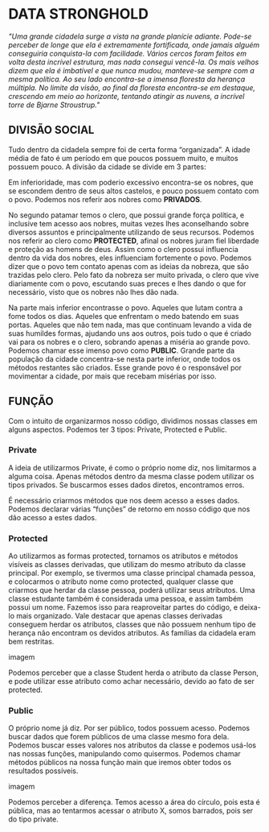 # DATA STRONGHOLD

*"Uma grande cidadela surge a vista na grande planície adiante. Pode-se perceber de longe que ela é extremamente fortificada,
onde jamais alguém conseguiria conquista-la com facilidade. Vários cercos foram feitos em volta desta incrível estrutura, 
mas nada consegui vencê-la. Os mais velhos dizem que ela é imbatível e que nunca mudou, manteve-se sempre com a mesma política.
Ao seu lado encontra-se a imensa floresta da herança múltipla. No limite da visão, ao final da floresta encontra-se em destaque,
crescendo em meio ao horizonte, tentando atingir as nuvens, a incrível torre de Bjarne Stroustrup."*

## DIVISÃO SOCIAL

Tudo dentro da cidadela sempre foi de certa forma “organizada”. A idade média de fato é um período em que poucos possuem muito, 
e muitos possuem pouco. A divisão da cidade se divide em 3 partes: 

Em inferioridade, mas com poderio excessivo encontra-se os nobres, que se escondem dentro de seus altos castelos, 
e pouco possuem contato com o povo. Podemos nos referir aos nobres como **PRIVADOS**.

No segundo patamar temos o clero, que possui grande força política, e inclusive tem acesso aos nobres, muitas vezes lhes 
aconselhando sobre diversos assuntos e principalmente utilizando de seus recursos. Podemos nos referir ao clero como **PROTECTED**,
afinal os nobres juram fiel liberdade e proteção as homens de deus. Assim como o clero possui influencia dentro da vida dos nobres,
eles influenciam fortemente o povo. Podemos dizer que o povo tem contato apenas com as ideias da nobreza, que são trazidas pelo clero.
Pelo fato da nobreza ser muito privada, o clero que vive diariamente com o povo, escutando suas preces e lhes dando o que for 
necessário, visto que os nobres não lhes dão nada.

Na parte mais inferior encontrasse o povo. Aqueles que lutam contra a fome todos os dias. Aqueles que enfrentam o medo batendo em 
suas portas. Aqueles que não tem nada, mas que continuam levando a vida de suas humildes formas, ajudando uns aos outros, pois tudo
o que é criado vai para os nobres e o clero, sobrando apenas a miséria ao grande povo. Podemos chamar esse imenso povo como **PUBLIC**. 
Grande parte da população da cidade concentra-se nesta parte inferior, onde todos os métodos restantes são criados. 
Esse grande povo é o responsável por movimentar a cidade, por mais que recebam misérias por isso.

## FUNÇÃO

Com o intuito de organizarmos nosso código, dividimos nossas classes em alguns aspectos. Podemos ter 3 tipos: Private, Protected e Public.

### Private

A ideia de utilizarmos Private, é como o próprio nome diz, nos limitarmos a alguma coisa. 
Apenas métodos dentro da mesma classe podem utilizar os tipos privados. Se buscarmos esses dados diretos, encontramos erros. 

É necessário criarmos métodos que nos deem acesso a esses dados. Podemos declarar várias “funções” de retorno em nosso código que nos
dão acesso a estes dados.

### Protected

Ao utilizarmos as formas protected, tornamos os atributos e métodos visíveis as classes derivadas, que utilizam do mesmo atributo da classe principal. Por exemplo, se tivermos uma classe principal chamada pessoa, e colocarmos o atributo nome como protected, qualquer classe que criarmos que herdar da classe pessoa, poderá utilizar seus atributos. Uma classe estudante também é considerada uma pessoa, e assim também possui um nome. Fazemos isso para reaproveitar partes do código, e deixa-lo mais organizado. Vale destacar que apenas classes derivadas conseguem herdar os atributos, classes que não possuem nenhum tipo de herança não encontram os devidos atributos. As famílias da cidadela eram bem restritas.

imagem

Podemos perceber que a classe Student herda o atributo da classe Person, e pode utilizar esse atributo como achar necessário, devido ao fato de ser protected.

### Public

O próprio nome já diz. Por ser público, todos possuem acesso. Podemos buscar dados que forem públicos de uma classe mesmo fora dela. Podemos buscar esses valores nos atributos da classe e podemos usá-los nas nossas funções, manipulando como quisermos. Podemos chamar métodos públicos na nossa função main que iremos obter todos os resultados possíveis.

imagem

Podemos perceber a diferença. Temos acesso a área do círculo, pois esta é pública, mas ao tentarmos acessar o atributo X, somos barrados, pois ser do tipo private.
